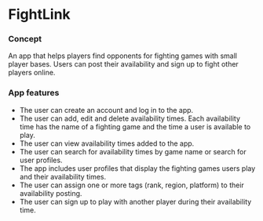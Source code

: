 # FightLink

### Concept
An app that helps players find opponents for fighting games with small player bases. Users can post their availability and sign up to fight other players online.

### App features
- The user can create an account and log in to the app.
- The user can add, edit and delete availability times. Each availability time has the name of a fighting game and the time a user is available to play.
- The user can view availability times added to the app.
- The user can search for availability times by game name or search for user profiles.
- The app includes user profiles that display the fighting games users play and their availability times.
- The user can assign one or more tags (rank, region, platform) to their availability posting.
- The user can sign up to play with another player during their availability time.
